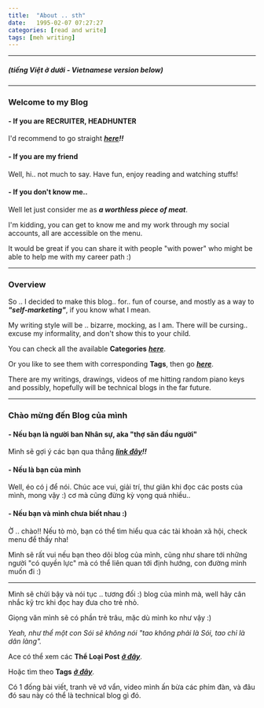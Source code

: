 ```yaml
---
title:  "About .. sth"
date:   1995-02-07 07:27:27
categories: [read and write]
tags: [meh writing]
---
```

-------
##### *(tiếng Việt ở dưới - Vietnamese version below)*
-------

### **Welcome to my Blog**
#### - If you are **RECRUITER, HEADHUNTER**
I'd recommend to go straight ***[here](https://duken72.github.io/2020/Dear-Recruiter/)!!***
#### - If you are **my friend**
Well, hi.. not much to say. Have fun, enjoy reading and watching stuffs!
#### - If you don't know me..
Well let just consider me as ***a worthless piece of meat***.

I'm kidding, you can get to know me and my work through my social accounts, all are accessible on the menu.

It would be great if you can share it with people "with power" who might be able to help me with my career path :)

-------

### **Overview**
So .. I decided to make this blog.. for.. fun of course, and mostly as a way to ***"self-marketing"***, if you know what I mean.

My writing style will be .. bizarre, mocking, as I am.
There will be cursing.. excuse my informality, and don't show this to your child.

You can check all the available **Categories** ***[here](https://duken72.github.io/categories/)***.

Or you like to see them with corresponding **Tags**, then go ***[here](https://duken72.github.io/tags/)***.

There are my writings, drawings, videos of me hitting random piano keys and possibly, hopefully will be technical blogs in the far future.

-----------------------------------

### **Chào mừng đến Blog của mình**
#### - Nếu bạn là **người ban Nhân sự**, aka **"thợ săn đầu người"**
Mình sẽ gợi ý các bạn qua thẳng ***[link đây](https://duken72.github.io/2020/Dear-Recruiter-VN/)!!***
#### - Nếu là bạn của mình
Well, éo có j để nói. Chúc ace vui, giải trí, thư giãn khi đọc các posts của mình, mong vậy :) cơ mà cũng đừng kỳ vọng quá nhiều..
#### - Nếu bạn và mình chưa biết nhau :)
Ờ .. chào!! Nếu tò mò, bạn có thể tìm hiểu qua các tài khoản xã hội, check menu để thấy nha!

Mình sẽ rất vui nếu bạn theo dõi blog của mình, cũng như share tới những người "có quyền lực" mà có thể liên quan tới định hướng, con đường mình muốn đi :)

-------

Mình sẽ chửi bậy và nói tục .. tương đối :) blog của mình mà, well hãy cân nhắc kỹ trc khi đọc hay đưa cho trẻ nhỏ.

Giọng văn mình sẽ có phần trẻ trâu, mặc dù mình ko như vậy :)

*Yeah, như thể một con Sói sẽ không nói "tao không phải là Sói, tao chỉ là dân làng".*

Ace có thể xem các **Thể Loại Post** ***[ở đây](https://duken72.github.io/categories/)***.

Hoặc tìm theo **Tags** ***[ở đây](https://duken72.github.io/tags/)***.

Có 1 đống bài viết, tranh vẽ vớ vẩn, video mình ấn bừa các phím đàn, và đâu đó sau này có thể là technical blog gì đó.
